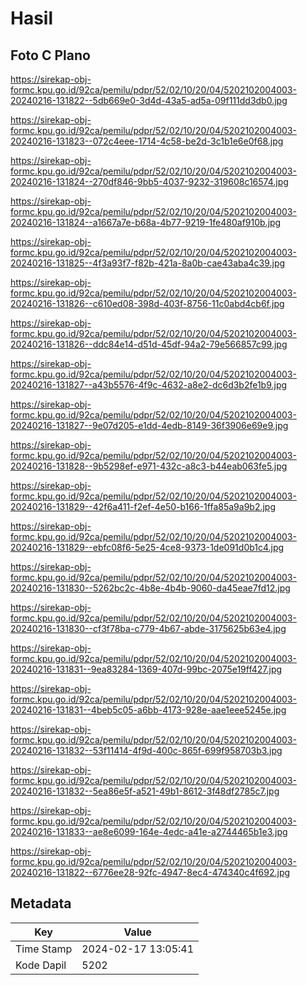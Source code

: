 # Hasil

## Foto C Plano

https://sirekap-obj-formc.kpu.go.id/92ca/pemilu/pdpr/52/02/10/20/04/5202102004003-20240216-131822--5db669e0-3d4d-43a5-ad5a-09f111dd3db0.jpg

https://sirekap-obj-formc.kpu.go.id/92ca/pemilu/pdpr/52/02/10/20/04/5202102004003-20240216-131823--072c4eee-1714-4c58-be2d-3c1b1e6e0f68.jpg

https://sirekap-obj-formc.kpu.go.id/92ca/pemilu/pdpr/52/02/10/20/04/5202102004003-20240216-131824--270df846-9bb5-4037-9232-319608c16574.jpg

https://sirekap-obj-formc.kpu.go.id/92ca/pemilu/pdpr/52/02/10/20/04/5202102004003-20240216-131824--a1667a7e-b68a-4b77-9219-1fe480af910b.jpg

https://sirekap-obj-formc.kpu.go.id/92ca/pemilu/pdpr/52/02/10/20/04/5202102004003-20240216-131825--4f3a93f7-f82b-421a-8a0b-cae43aba4c39.jpg

https://sirekap-obj-formc.kpu.go.id/92ca/pemilu/pdpr/52/02/10/20/04/5202102004003-20240216-131826--c610ed08-398d-403f-8756-11c0abd4cb6f.jpg

https://sirekap-obj-formc.kpu.go.id/92ca/pemilu/pdpr/52/02/10/20/04/5202102004003-20240216-131826--ddc84e14-d51d-45df-94a2-79e566857c99.jpg

https://sirekap-obj-formc.kpu.go.id/92ca/pemilu/pdpr/52/02/10/20/04/5202102004003-20240216-131827--a43b5576-4f9c-4632-a8e2-dc6d3b2fe1b9.jpg

https://sirekap-obj-formc.kpu.go.id/92ca/pemilu/pdpr/52/02/10/20/04/5202102004003-20240216-131827--9e07d205-e1dd-4edb-8149-36f3906e69e9.jpg

https://sirekap-obj-formc.kpu.go.id/92ca/pemilu/pdpr/52/02/10/20/04/5202102004003-20240216-131828--9b5298ef-e971-432c-a8c3-b44eab063fe5.jpg

https://sirekap-obj-formc.kpu.go.id/92ca/pemilu/pdpr/52/02/10/20/04/5202102004003-20240216-131829--42f6a411-f2ef-4e50-b166-1ffa85a9a9b2.jpg

https://sirekap-obj-formc.kpu.go.id/92ca/pemilu/pdpr/52/02/10/20/04/5202102004003-20240216-131829--ebfc08f6-5e25-4ce8-9373-1de091d0b1c4.jpg

https://sirekap-obj-formc.kpu.go.id/92ca/pemilu/pdpr/52/02/10/20/04/5202102004003-20240216-131830--5262bc2c-4b8e-4b4b-9060-da45eae7fd12.jpg

https://sirekap-obj-formc.kpu.go.id/92ca/pemilu/pdpr/52/02/10/20/04/5202102004003-20240216-131830--cf3f78ba-c779-4b67-abde-3175625b63e4.jpg

https://sirekap-obj-formc.kpu.go.id/92ca/pemilu/pdpr/52/02/10/20/04/5202102004003-20240216-131831--9ea83284-1369-407d-99bc-2075e19ff427.jpg

https://sirekap-obj-formc.kpu.go.id/92ca/pemilu/pdpr/52/02/10/20/04/5202102004003-20240216-131831--4beb5c05-a6bb-4173-928e-aae1eee5245e.jpg

https://sirekap-obj-formc.kpu.go.id/92ca/pemilu/pdpr/52/02/10/20/04/5202102004003-20240216-131832--53f11414-4f9d-400c-865f-699f958703b3.jpg

https://sirekap-obj-formc.kpu.go.id/92ca/pemilu/pdpr/52/02/10/20/04/5202102004003-20240216-131832--5ea86e5f-a521-49b1-8612-3f48df2785c7.jpg

https://sirekap-obj-formc.kpu.go.id/92ca/pemilu/pdpr/52/02/10/20/04/5202102004003-20240216-131833--ae8e6099-164e-4edc-a41e-a2744465b1e3.jpg

https://sirekap-obj-formc.kpu.go.id/92ca/pemilu/pdpr/52/02/10/20/04/5202102004003-20240216-131822--6776ee28-92fc-4947-8ec4-474340c4f692.jpg


## Metadata

| Key        | Value               |
| ---------- | ------------------- |
| Time Stamp | 2024-02-17 13:05:41 |
| Kode Dapil | 5202                |



